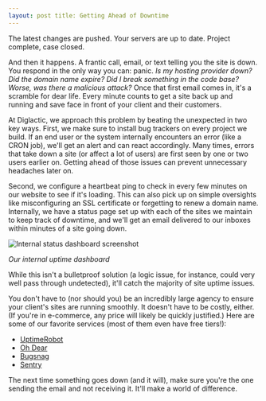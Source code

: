 ```yaml
---
layout: post title: Getting Ahead of Downtime
---
```


The latest changes are pushed. Your servers are up to date. Project complete, case closed.

And then it happens. A frantic call, email, or text telling you the site is down. You respond in the only way you can:
panic. *Is my hosting provider down? Did the domain name expire? Did I break something in the code base? Worse, was
there a malicious attack?* Once that first email comes in, it's a scramble for dear life. Every minute counts to get a
site back up and running and save face in front of your client and their customers.

At Diglactic, we approach this problem by beating the unexpected in two key ways. First, we make sure to install bug
trackers on every project we build. If an end user or the system internally encounters an error (like a CRON job), we'll
get an alert and can react accordingly. Many times, errors that take down a site (or affect a lot of users) are first
seen by one or two users earlier on. Getting ahead of those issues can prevent unnecessary headaches later on.

Second, we configure a heartbeat ping to check in every few minutes on our website to see if it's loading. This can also
pick up on simple oversights like misconfiguring an SSL certificate or forgetting to renew a domain name. Internally, we
have a status page set up with each of the sites we maintain to keep track of downtime, and we'll get an email delivered
to our inboxes within minutes of a site going down.

![Internal status dashboard screenshot](/assets/2020-11-18-getting-ahead-of-downtime--status-dashboard.jpg)

*Our internal uptime dashboard*

While this isn't a bulletproof solution (a logic issue, for instance, could very well pass through undetected), it'll
catch the majority of site uptime issues.

You don't have to (nor should you) be an incredibly large agency to ensure your client's sites are running smoothly. It
doesn't have to be costly, either. (If you're in e-commerce, any price will likely be quickly justified.) Here are some
of our favorite services (most of them even have free tiers!):

- [UptimeRobot](https://uptimerobot.com/)
- [Oh Dear](https://ohdear.app/)
- [Bugsnag](https://www.bugsnag.com/)
- [Sentry](https://sentry.io/)

The next time something goes down (and it will), make sure you're the one sending the email and not receiving it. It'll
make a world of difference.

